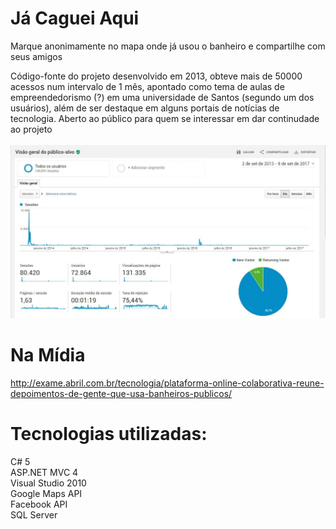 # Já Caguei Aqui
Marque anonimamente no mapa onde já usou o banheiro e compartilhe com seus amigos

Código-fonte do projeto desenvolvido em 2013, obteve mais de 50000 acessos num intervalo de 1 mês, apontado como tema de aulas de empreendedorismo (?) em uma universidade de Santos (segundo um dos usuários), além de ser destaque em alguns portais de notícias de tecnologia. Aberto ao público para quem se interessar em dar continudade ao projeto
<br />
<br />
<img src="https://github.com/marlonvidal/jacagueiaqui/blob/master/stats.JPG" alt="Analytics" />
<br />
# Na Mídia
http://exame.abril.com.br/tecnologia/plataforma-online-colaborativa-reune-depoimentos-de-gente-que-usa-banheiros-publicos/

# Tecnologias utilizadas:
C# 5<br />
ASP.NET MVC 4<br />
Visual Studio 2010<br />
Google Maps API<br />
Facebook API<br />
SQL Server
